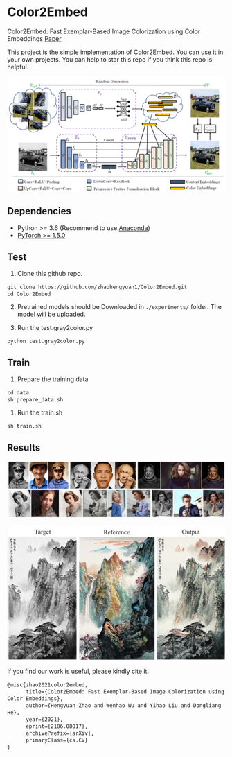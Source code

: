 # Color2Embed
Color2Embed: Fast Exemplar-Based Image Colorization using Color Embeddings [Paper](https://arxiv.org/abs/2106.08017)

This project is the simple implementation of Color2Embed. You can use it in your own projects. You can help to star this repo if you think this repo is helpful.

<p align="left">
  <img src="./misc/fig1.png">
</p>

## Dependencies

- Python >= 3.6 (Recommend to use [Anaconda](https://www.anaconda.com/download/#linux))
- [PyTorch >= 1.5.0](https://pytorch.org/)

## Test
1. Clone this github repo. 
```
git clone https://github.com/zhaohengyuan1/Color2Embed.git
cd Color2Embed
```

2. Pretrained models should be Downloaded in `./experiments/` folder. The model will be uploaded.

3. Run the test.gray2color.py

```
python test.gray2color.py
```

## Train

1. Prepare the training data

```
cd data
sh prepare_data.sh
```

1. Run the train.sh

```
sh train.sh
```

## Results

<p align="left">
  <img  src="./misc/fig3.png">
</p>

<p align="left">
  <img src="./misc/fig4.png">
</p>

If you find our work is useful, please kindly cite it.
```
@misc{zhao2021color2embed,
      title={Color2Embed: Fast Exemplar-Based Image Colorization using Color Embeddings}, 
      author={Hengyuan Zhao and Wenhao Wu and Yihao Liu and Dongliang He},
      year={2021},
      eprint={2106.08017},
      archivePrefix={arXiv},
      primaryClass={cs.CV}
}
```

